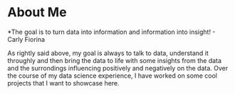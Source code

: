 # About Me

*The goal is to turn data into information and information into insight! - Carly Fiorina

 As rightly said above, my goal is always to talk to data, understand it throughly and then bring the data to life with some insights from the data and the surrondings influencing positively and negatively on the data. Over the course of my data science experience, I have worked on some cool projects that I want to showcase here. 

